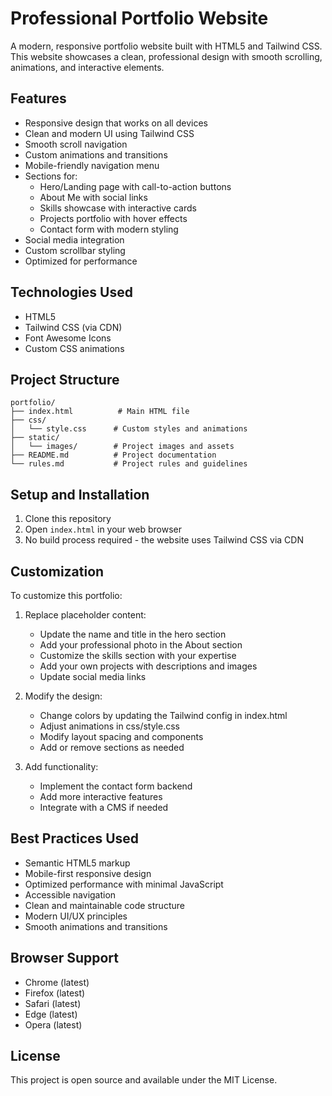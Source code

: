 # Professional Portfolio Website

A modern, responsive portfolio website built with HTML5 and Tailwind CSS. This website showcases a clean, professional design with smooth scrolling, animations, and interactive elements.

## Features

- Responsive design that works on all devices
- Clean and modern UI using Tailwind CSS
- Smooth scroll navigation
- Custom animations and transitions
- Mobile-friendly navigation menu
- Sections for:
  - Hero/Landing page with call-to-action buttons
  - About Me with social links
  - Skills showcase with interactive cards
  - Projects portfolio with hover effects
  - Contact form with modern styling
- Social media integration
- Custom scrollbar styling
- Optimized for performance

## Technologies Used

- HTML5
- Tailwind CSS (via CDN)
- Font Awesome Icons
- Custom CSS animations

## Project Structure

```
portfolio/
├── index.html          # Main HTML file
├── css/
│   └── style.css      # Custom styles and animations
├── static/
│   └── images/        # Project images and assets
├── README.md          # Project documentation
└── rules.md           # Project rules and guidelines
```

## Setup and Installation

1. Clone this repository
2. Open `index.html` in your web browser
3. No build process required - the website uses Tailwind CSS via CDN

## Customization

To customize this portfolio:

1. Replace placeholder content:
   - Update the name and title in the hero section
   - Add your professional photo in the About section
   - Customize the skills section with your expertise
   - Add your own projects with descriptions and images
   - Update social media links

2. Modify the design:
   - Change colors by updating the Tailwind config in index.html
   - Adjust animations in css/style.css
   - Modify layout spacing and components
   - Add or remove sections as needed

3. Add functionality:
   - Implement the contact form backend
   - Add more interactive features
   - Integrate with a CMS if needed

## Best Practices Used

- Semantic HTML5 markup
- Mobile-first responsive design
- Optimized performance with minimal JavaScript
- Accessible navigation
- Clean and maintainable code structure
- Modern UI/UX principles
- Smooth animations and transitions

## Browser Support

- Chrome (latest)
- Firefox (latest)
- Safari (latest)
- Edge (latest)
- Opera (latest)

## License

This project is open source and available under the MIT License.
